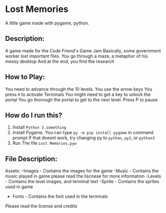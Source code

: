 # Lost Memories

A little game made with pygame, python.

## Description:
A game made for the Code Friend's Game Jam
Basically, some government worker lost important files.
You go through a maze, a metaphor of his messy desktop
And at the end, you find the research

## How to Play:
You need to advance through the 10 levels.
You use the arrow keys
You press `R` to activate Terminals
You might need to get a key to unlock the portal
You go thorough the portal to get to the next level.
Press P to pause

## How do I run this?
1. Install `Python 3.something`
2. Install Pygame. You can type `py -m pip install pygame` in command prompt
If that doesnt work, try changing py to `python`, `py3`, or `python3`
3. Run The file `Lost Memories.pyw`

## File Description:
Assets:
-Images - Contains the images for the game
-Music - Contains the music played in game 
please read the liscnese for more information
-Levels - Contains the level images, and terminal text
-Sprite - Contains the sprites used in game
- Fonts - Contains the font used in the terminals


Please read the license and credits